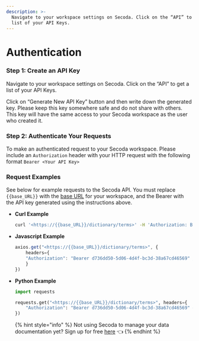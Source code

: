 ```yaml
---
description: >-
  Navigate to your workspace settings on Secoda. Click on the “API” to get a
  list of your API Keys.
---
```


# Authentication

### **Step 1: Create an API Key**

Navigate to your workspace settings on Secoda. Click on the “API” to get a list of your API Keys.

Click on “Generate New API Key” button and then write down the generated key. Please keep this key somewhere safe and do not share with others. This key will have the same access to your Secoda workspace as the user who created it.

### Step 2: Authenticate Your Requests

To make an authenticated request to your Secoda workspace. Please include an `Authorization` header with your HTTP request with the following format `Bearer <Your API Key>`

### Request Examples

See below for example requests to the Secoda API.  You must replace `{{base_URL}}` with the [base URL](get-started.md) for your workspace, and the Bearer with the API key generated using the instructions above. &#x20;

*   **Curl Example**

    ```bash
    curl '<https://{{base_URL}}/dictionary/terms>' -H 'Authorization: Bearer d736dd50-5d06-4d4f-bc3d-38a67cd46569'
    ```
*   **Javascript Example**

    ```jsx
    axios.get("<https://{{base_URL}}/dictionary/terms>", {
    	headers={
        "Authorization": "Bearer d736dd50-5d06-4d4f-bc3d-38a67cd46569" // replace the key with your own API Key
    	}
    })
    ```
*   **Python Example**

    ```python
    import requests

    requests.get("<https://{{base_URL}}/dictionary/terms>", headers={
        "Authorization": "Bearer d736dd50-5d06-4d4f-bc3d-38a67cd46569" # replace the key with your own API Key
    })
    ```



    {% hint style="info" %}
    Not using Secoda to manage your data documentation yet? Sign up for free [here](https://app.secoda.co) 👈
    {% endhint %}
